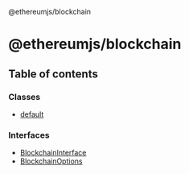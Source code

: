 @ethereumjs/blockchain

# @ethereumjs/blockchain

## Table of contents

### Classes

- [default](classes/default.md)

### Interfaces

- [BlockchainInterface](interfaces/blockchaininterface.md)
- [BlockchainOptions](interfaces/blockchainoptions.md)
